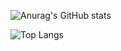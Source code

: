 <!--
**Silvora/Silvora** is a ✨ _special_ ✨ repository because its `README.md` (this file) appears on your GitHub profile.

Here are some ideas to get you started:

- 🔭 I’m currently working on ...
- 🌱 I’m currently learning ...
- 👯 I’m looking to collaborate on ...
- 🤔 I’m looking for help with ...
- 💬 Ask me about ...
- 📫 How to reach me: ...
- 😄 Pronouns: ...
- ⚡ Fun fact: ...
-->

![Anurag's GitHub stats](https://github-readme-stats.vercel.app/api?username=Silvora&show_icons=true&theme=one_dark_pro)

<!-- ![Readme Card](https://github-readme-stats.vercel.app/api/pin/?username=Silvora&repo=show_owner)-->

![Top Langs](https://github-readme-stats.vercel.app/api/top-langs/?username=Silvora)
